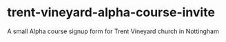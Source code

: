 # trent-vineyard-alpha-course-invite
A small Alpha course signup form for Trent Vineyard church in Nottingham
